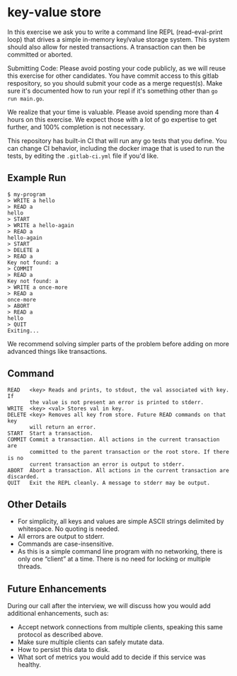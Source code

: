 # key-value store

In this exercise we ask you to write a command line REPL (read-eval-print loop) that drives a simple in-memory key/value storage system. This system should also allow for nested transactions. A transaction can then be committed or aborted.

Submitting Code: Please avoid posting your code publicly, as we will reuse this exercise for other candidates. You have commit access to this gitlab respository, so you should submit your code as a merge request(s). Make sure it's documented how to run your repl if it's something other than `go run main.go`.

We realize that your time is valuable. Please avoid spending more than 4 hours on this exercise. We expect those with a lot of go expertise to get further, and 100% completion is not necessary.

This repository has built-in CI that will run any go tests that you define. You can change CI behavior, including the docker image that is used to run the tests, by editing the `.gitlab-ci.yml` file if you'd like.

## Example Run

```
$ my-program
> WRITE a hello
> READ a
hello
> START
> WRITE a hello-again
> READ a
hello-again
> START
> DELETE a
> READ a
Key not found: a
> COMMIT
> READ a
Key not found: a
> WRITE a once-more
> READ a
once-more
> ABORT
> READ a
hello
> QUIT
Exiting...
```

We recommend solving simpler parts of the problem before adding on more
advanced things like transactions.

## Command

    READ   <key> Reads and prints, to stdout, the val associated with key. If
           the value is not present an error is printed to stderr.
    WRITE  <key> <val> Stores val in key.
    DELETE <key> Removes all key from store. Future READ commands on that key
           will return an error.
    START  Start a transaction.
    COMMIT Commit a transaction. All actions in the current transaction are
           committed to the parent transaction or the root store. If there is no
           current transaction an error is output to stderr.
    ABORT  Abort a transaction. All actions in the current transaction are discarded.
    QUIT   Exit the REPL cleanly. A message to stderr may be output.

## Other Details

* For simplicity, all keys and values are simple ASCII strings delimited by whitespace. No quoting is needed.
* All errors are output to stderr.
* Commands are case-insensitive.
* As this is a simple command line program with no networking, there is only one “client” at a time. There is no need for locking or multiple threads.

## Future Enhancements

During our call after the interview, we will discuss how you would add additional enhancements, such as:

* Accept network connections from multiple clients, speaking this same protocol as described above.
* Make sure multiple clients can safely mutate data.
* How to persist this data to disk.
* What sort of metrics you would add to decide if this service was healthy.

